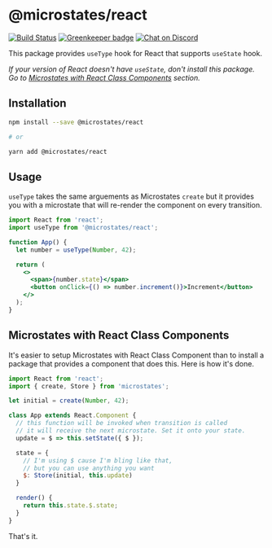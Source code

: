 # @microstates/react

[![Build Status](https://travis-ci.org/microstates/react.svg?branch=master)](https://travis-ci.org/microstates/react) [![Greenkeeper badge](https://badges.greenkeeper.io/microstates/react.svg)](https://greenkeeper.io/) [![Chat on Discord](https://img.shields.io/discord/556202291586269214.svg)](http://bit.ly/microstates-discord)


This package provides `useType` hook for React that supports `useState` hook. 

*If your version of React doesn't have `useState`, don't install this package. Go to [Microstates with React Class Components](#microstates-with-react-class-components) section.*

## Installation

```bash
npm install --save @microstates/react

# or

yarn add @microstates/react
```

## Usage

`useType` takes the same arguements as Microstates `create` but it provides you with a microstate
that will re-render the component on every transition.

```jsx
import React from 'react';
import useType from '@microstates/react';

function App() {
  let number = useType(Number, 42);

  return (
    <>
      <span>{number.state}</span>
      <button onClick={() => number.increment()}>Increment</button>
    </>
  );
}
```

## Microstates with React Class Components

It's easier to setup Microstates with React Class Component than to install a package 
that provides a component that does this. Here is how it's done.

```jsx
import React from 'react';
import { create, Store } from 'microstates';

let initial = create(Number, 42);

class App extends React.Component {
  // this function will be invoked when transition is called
  // it will receive the next microstate. Set it onto your state.
  update = $ => this.setState({ $ });

  state = {
    // I'm using $ cause I'm bling like that, 
    // but you can use anything you want
    $: Store(initial, this.update)
  }

  render() {
    return this.state.$.state;
  } 
}
```

That's it.
